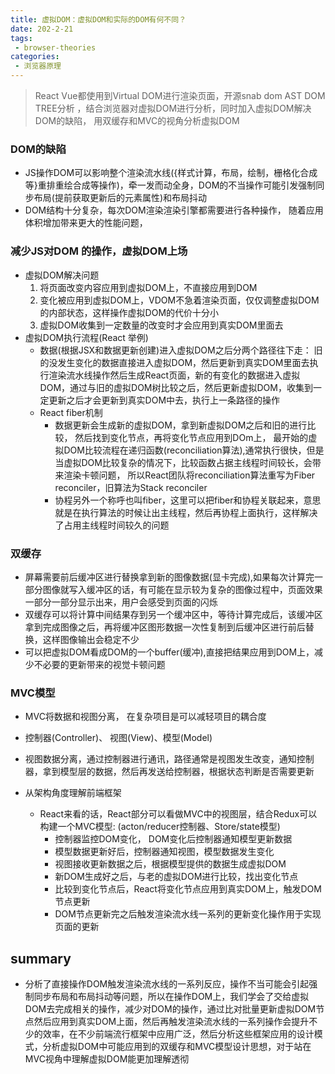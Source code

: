 ```yaml
---
title: 虚拟DOM：虚拟DOM和实际的DOM有何不同？
date: 202-2-21
tags:
 - browser-theories
categories: 
 - 浏览器原理
---
```


> React Vue都使用到Virtual DOM进行渲染页面，开源snab dom AST DOM TREE分析 ，结合浏览器对虚拟DOM进行分析，同时加入虚拟DOM解决DOM的缺陷， 用双缓存和MVC的视角分析虚拟DOM

### DOM的缺陷

- JS操作DOM可以影响整个渲染流水线({样式计算，布局，绘制，栅格化合成等}重排重绘合成等操作)，牵一发而动全身，DOM的不当操作可能引发强制同步布局(提前获取更新后的元素属性)和布局抖动
- DOM结构十分复杂，每次DOM渲染渲染引擎都需要进行各种操作， 随着应用体积增加带来更大的性能问题，

### 减少JS对DOM 的操作，虚拟DOM上场

- 虚拟DOM解决问题
  1. 将页面改变内容应用到虚拟DOM上，不直接应用到DOM
  2. 变化被应用到虚拟DOM上，VDOM不急着渲染页面，仅仅调整虚拟DOM的内部状态，这样操作虚拟DOM的代价十分小
  3. 虚拟DOM收集到一定数量的改变时才会应用到真实DOM里面去
- 虚拟DOM执行流程(React 举例)
  - 数据(根据JSX和数据更新创建)进入虚拟DOM之后分两个路径往下走： 旧的没发生变化的数据直接进入虚拟DOM，然后更新到真实DOM里面去执行渲染流水线操作然后生成React页面，新的有变化的数据进入虚拟DOM，通过与旧的虚拟DOM树比较之后，然后更新虚拟DOM，收集到一定更新之后才会更新到真实DOM中去，执行上一条路径的操作
  - React fiber机制
    - 数据更新会生成新的虚拟DOM，拿到新虚拟DOM之后和旧的进行比较， 然后找到变化节点，再将变化节点应用到DOm上， 最开始的虚拟DOM比较流程在递归函数(reconciliation算法),通常执行很快，但是当虚拟DOM比较复杂的情况下，比较函数占据主线程时间较长，会带来渲染卡顿问题， 所以React团队将reconciliation算法重写为Fiber reconciler，旧算法为Stack reconciler
    - 协程另外一个称呼也叫fiber，这里可以把fiber和协程关联起来，意思就是在执行算法的时候让出主线程，然后再协程上面执行，这样解决了占用主线程时间较久的问题

### 双缓存

- 屏幕需要前后缓冲区进行替换拿到新的图像数据(显卡完成),如果每次计算完一部分图像就写入缓冲区的话，有可能在显示较为复杂的图像过程中，页面效果一部分一部分显示出来，用户会感受到页面的闪烁
- 双缓存可以将计算中间结果存到另一个缓冲区中，等待计算完成后，该缓冲区拿到完成图像之后，再将缓冲区图形数据一次性复制到后缓冲区进行前后替换，这样图像输出会稳定不少
- 可以把虚拟DOM看成DOM的一个buffer(缓冲),直接把结果应用到DOM上，减少不必要的更新带来的视觉卡顿问题



### MVC模型

- MVC将数据和视图分离， 在复杂项目是可以减轻项目的耦合度
- 控制器(Controller)、 视图(View)、模型(Model)
- 视图数据分离，通过控制器进行通讯，路径通常是视图发生改变，通知控制器，拿到模型层的数据，然后再发送给控制器，根据状态判断是否需要更新

- 从架构角度理解前端框架
  - React来看的话，React部分可以看做MVC中的视图层，结合Redux可以构建一个MVC模型: (acton/reducer控制器、Store/state模型)
    - 控制器监控DOM变化， DOM变化后控制器通知模型更新数据
    - 模型数据更新好后，控制器通知视图，模型数据发生变化
    - 视图接收更新数据之后，根据模型提供的数据生成虚拟DOM
    - 新DOM生成好之后，与老的虚拟DOM进行比较，找出变化节点
    - 比较到变化节点后，React将变化节点应用到真实DOM上，触发DOM节点更新
    - DOM节点更新完之后触发渲染流水线一系列的更新变化操作用于实现页面的更新



## summary

- 分析了直接操作DOM触发渲染流水线的一系列反应，操作不当可能会引起强制同步布局和布局抖动等问题，所以在操作DOM上，我们学会了交给虚拟DOM去完成相关的操作，减少对DOM的操作，通过比对批量更新虚拟DOM节点然后应用到真实DOM上面，然后再触发渲染流水线的一系列操作会提升不少的效率，在不少前端流行框架中应用广泛，然后分析这些框架应用的设计模式，分析虚拟DOM中可能应用到的双缓存和MVC模型设计思想，对于站在MVC视角中理解虚拟DOM能更加理解透彻

